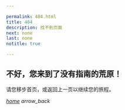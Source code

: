 ```yaml
---

permalink: 404.html
title: 404
description: 找不到页面
next: none
last: none
notitle: true

---
```


## 不好，您来到了没有指南的荒原！

请您移步首页，或返回上一页以继续您的旅程。

<a href="https://pkuschool.github.io/intro/" class="btn white black-text navbtn"><i class="material-icons" style="line-height: inherit !important">home</i></a>
<a class="btn white black-text navbtn" id="last" onclick="history.back(-1)"><i class="material-icons"
                        style="line-height: inherit !important">arrow_back</i></a>

